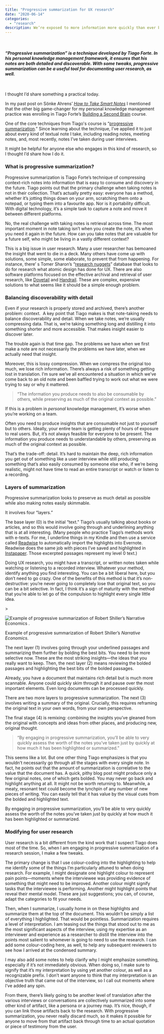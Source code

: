 ```yaml
---
title: "Progressive summarization for UX research"
date: "2020-06-14"
categories:
  - "research"
description: We’re exposed to more information more quickly than ever before. It’s important to have a way to not only manage all that knowledge, but to turn it into something meaningful. Here’s how I do it.
---
```


 

#### _“Progressive summarization” is a technique developed by Tiago Forte. In his personal knowledge management framework, it ensures that his notes are both detailed and discoverable. With some tweaks, progressive summarization can be a useful tool for documenting user research, as well._

 

I thought I’d share something a practical today.

In my past post on Sönke Ahrens’ [_How to Take Smart Notes_](https://mobydiction.ca/blog/ahrens-how-to-take-smart-notes-summary) I mentioned that the other big game-changer for my personal knowledge management practice was enrolling in Tiago Forte’s [Building a Second Brain](https://www.buildingasecondbrain.com/) course.

One of the core techniques from Tiago's course is “[progressive summarization](https://fortelabs.co/blog/progressive-summarization-a-practical-technique-for-designing-discoverable-notes/).” Since learning about the technique, I’ve applied it to just about every kind of textual note I take, including reading notes, meeting notes, and, most recently, notes I’ve taken during user interviews.

It might be helpful for anyone else who engages in this kind of research, so I thought I’d share how I do it.

### What is progressive summarization?

Progressive summarization is Tiago Forte’s technique of compressing context-rich notes into information that is easy to consume and discovery in the future. Tiago points out that the primary challenge when taking notes is not in their collection. That’s actually pretty easy: everyone has a method, whether it’s jotting things down on your arm, scratching them onto a notepad, or typing them into a favourite app. Nor is it portability difficult. With digital technology, it’s a simple task to capture a note and move it between different platforms.

No, the real challenge with taking notes is retrieval across time. The most important moment in note taking isn’t when you create the note, it’s when you need it again in the future. How can you take notes that are valuable for a future self, who might be living in a vastly different context?

This is a big issue in user research. Many a user researcher has bemoaned the insight that went to die in a deck. Many others have come up with solutions, some simple, some elaborate, to prevent that from happening. For instance, there’ s Tomer Sharon’s “[research nuggets](https://medium.com/@tsharon/the-atomic-unit-of-a-research-insight-7bf13ec8fabe)” database that looks to do for research what atomic design has done for UX. There are also software platforms focused on the effective archival and retrieval of user research, like [Dovetail](https://dovetailapp.com/) and [Handrail](https://www.handrailux.com/). These are complex, expensive solutions to what seems like it should be a simple enough problem.

### Balancing discoverability with detail

Even if your research is properly stored and archived, there’s another problem: context.  A key point that Tiago makes is that note-taking needs to balance discoverability and detail. When we take notes, we’re usually compressing data. That is, we’re taking something long and distilling it into something shorter and more accessible. That makes insight easier to discover later. 

The trouble again is that time gap. The problems we have when we first make a note are not necessarily the problems we have later, when we actually need that insight.

Moreover, this is lossy compression. When we compress the original too much, we lose rich information. There’s always a risk of something getting lost in translation. I’m sure we’ve all encountered a situation in which we’ve come back to an old note and been baffled trying to work out what we were trying to say or why it mattered. 

> “The information you produce needs to also be consumable by others, while preserving as much of the original context as possible.”

If this is a problem in _personal_ knowledge management, it’s worse when you’re working on a team.

Often you need to produce insights that are consumable not just to yourself but to others. Ideally, your entire team is getting plenty of hours of exposure to real users. But, it’s not always feasible for everyone to be present. The information you produce needs to understandable by others, preserving as much of the original context as possible.

That’s the trade-off: detail. It’s hard to maintain the deep, rich information you get out of something like a user interview while still producing something that’s also easily consumed by someone else who, if we’re being realistic, might not have time to read an entire transcript or watch or listen to a recording.

### Layers of summarization

Progressive summarization looks to preserve as much detail as possible while also making notes easily skimmable. 

It involves four “layers.” 

The base layer (0) is the initial “text.” Tiago’s usually talking about books or articles, and so this would involve going through and underlining anything that is at all interesting. (Many people who practice Tiago’s methods work with e-texts. For me, I underline things in my Kindle and then use a service called [Readwise](https://readwise.io/) to automatically import the highlights into Evernote. Readwise does the same job with pieces I’ve saved and highlighted in [Instapaper](https://www.instapaper.com/). Those excerpted passages represent my level 0 text.)

Doing UX research, you might have a transcript, or written notes taken while watching or listening to a recorded interview. Whatever your method, identify anything you find interesting. You can be a bit liberal here, but you don’t need to go crazy. One of the benefits of this method is that it’s non-destructive: you’re never going to completely lose that original text, so you can be a bit selective. In fact, I think it’s a sign of maturity with the method that you’re able to let go of the compulsion to highlight every single little idea. 

\>

<img src="https://images.squarespace-cdn.com/content/v1/5e9e54ba9225353212ce08ab/1592168074477-I6WO95VZ6CG6O0US7XWG/ke17ZwdGBToddI8pDm48kGH8Ep7xJ23\_6C-iPhiegX1Zw-zPPgdn4jUwVcJE1ZvWQUxwkmyExglNqGp0IvTJZamWLI2zvYWH8K3-s\_4yszcp2ryTI0HqTOaaUohrI8PIZkMkpKork5iP2i6cqchcL3Z3R-k\_CsRRtfg4OPhIavU/Screen+Shot+2020-06-14+at+4.52.26+PM.png" alt="Example of progressive summarization of Robert Shiller’s Narrative Economics ." />

Example of progressive summarization of Robert Shiller’s _Narrative Economics_.

The next layer (1) involves going through your underlined passages and summarizing them further by bolding the best bits. You need to be more selective now. These are the most striking insights—the ideas that you really want to keep. Then, the next layer (2) means reviewing the bolded passages and highlighting the best bits of the bolded passages. 

Already, you have a document that maintains rich detail but is much more scannable. Anyone could quickly skim through it and pause over the most important elements. Even long documents can be processed quickly.

There are two more layers to progressive summarization. The next (3) involves writing a summary of the original. Crucially, this requires reframing the original text in your own words, from your own perspective.

The final stage (4) is remixing: combining the insights you’ve gleaned from the original with concepts and ideas from other places, and producing new, original thought. 

> “By engaging in progressive summarization, you’ll be able to very quickly assess the worth of the notes you’ve taken just by quickly at how much it has been highlighted or summarized.”

This seems like a lot. But one other thing Tiago emphasizes is that you wouldn’t necessarily go through all the stages with every single note. In fact, he points out that the amount of summarization is correlative to the value that the document has. A quick, pithy blog post might produce only a few original notes, one of which gets bolded. You may never go back and highlight anything at all. It might not be worth returning to. Meanwhile, a meaty, resonant text could become the lynchpin of any number of new pieces of writing. You can easily tell that it has value by the visual cues from the bolded and highlighted text.

By engaging in progressive summarization, you’ll be able to very quickly assess the worth of the notes you’ve taken just by quickly at how much it has been highlighted or summarized. 

### Modifying for user research

User research is a bit different from the kind work that I suspect Tiago does most of the time. So, when I am engaging in progressive summarization of a research session, I make a few tweaks.

The primary change is that I use colour-coding into the highlighting to help me identify some of the things I’m particularly attuned to when doing research. For example, I might designate one highlight colour to represent pain points—moments where the interviewee was providing evidence of something that might need to be improved. Another colour might signify tasks that the interviewee is performing. Another might highlight points that reveal their mental model. These are just suggestions; you can, of course, adapt the categories to fit your needs.

Then, when I summarize, I usually home in on these highlights and summarize them at the top of the document. This wouldn’t be simply a list of everything I highlighted. That would be pointless. Summarization requires a level of interpretation. I am teasing out the things that stood out to me as the most significant aspects of the interview, using my expertise as an interviewer and experience as a researcher to distill the interview into the points most salient to whomever is going to need to use the research. I can add some colour-coding here, as well, to help any subsequent reviewers to see how I arrived at the condensed summary. 

I may also add some notes to help clarify why I might emphasize something, especially if it’s not immediately obvious. When doing so, I make sure to signify that it’s my interpretation by using yet another colour, as well as a recognizable prefix. I don’t want anyone to think that my interpretation is an objective truth that came out of the interview, so I call out moments where I’ve added any spin.

From there, there’s likely going to be another level of translation after the various interviews or conversations are collectively summarized into some other kind of artifact, like a persona or a journey map. It’s nice, though, if you can link those artifacts back to the research. With progressive summarization, you never really discard much, so it makes it possible for anyone to move from that artifact back through time to an actual quotation or piece of testimony from the user.
